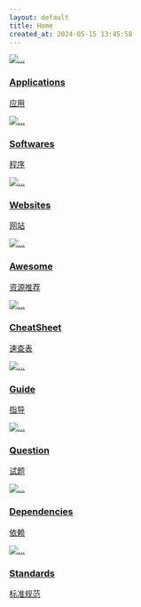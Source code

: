 ```yaml
---
layout: default
title: Home
created_at: 2024-05-15 13:45:58
---
```


<!-- - [Applications](./applications/): 应用
- [Awesome](./awesome/): 资源列表
- [CheatSheet](./cheatsheet/): 速查表
- [Softwares](./softwares/): 程序
- [Websites](./websites/): 网站
- [SVG](./svg.md)
- [ICO](./ico.md)
- [Emoji](./emoji.md) -->

<div class="container">
    <div class="row row-cols-1 row-cols-sm-2 row-cols-md-3">
        <div class="col p-2">
            <a class="card" href="./applications/">
                <div class="card-body p-3">
                    <div class="media">
                        <img src="holder.js/60x60" class="align-self-center mr-2" alt="...">
                        <div class="media-body">
                            <h3 class="card-title mt-0">Applications</h3>
                            <p class="card-text mb-0">应用</p>
                        </div>
                    </div>
                </div>
            </a>
        </div>
        <div class="col p-2">
            <a class="card" href="./softwares/">
                <div class="card-body p-3">
                <div class="media">
                        <img src="holder.js/60x60" class="align-self-center mr-2" alt="...">
                        <div class="media-body">
                    <h3 class="card-title mt-0">Softwares</h3>
                    <p class="card-text">程序</p>
                        </div>
                    </div>
                </div>
            </a>
        </div>
        <div class="col p-2">
            <a class="card" href="./websites/">
                <div class="card-body p-3">
                    <div class="media">
                        <img src="holder.js/60x60" class="align-self-center mr-2" alt="...">
                        <div class="media-body">
                            <h3 class="card-title mt-0">Websites</h3>
                            <p class="card-text">网站</p>
                        </div>
                    </div>
                </div>
            </a>
        </div>
        <div class="col p-2">
            <a class="card" href="./awesome/">
                <div class="card-body p-3">
                <div class="media">
                        <img src="holder.js/60x60" class="align-self-center mr-2" alt="...">
                        <div class="media-body">
                            <h3 class="card-title mt-0">Awesome</h3>
                            <p class="card-text">资源推荐</p>
                        </div>
                    </div>
                </div>
            </a>
        </div>
        <div class="col p-2">
            <a class="card" href="./cheatsheet/">
                <div class="card-body p-3">
                    <div class="media">
                        <img src="holder.js/60x60" class="align-self-center mr-2" alt="...">
                        <div class="media-body">
                            <h3 class="card-title mt-0">CheatSheet</h3>
                            <p class="card-text">速查表</p>
                        </div>
                    </div>
                </div>
            </a>
        </div>
        <div class="col p-2">
            <a class="card" href="./guide/">
                <div class="card-body p-3">
                    <div class="media">
                        <img src="holder.js/60x60" class="align-self-center mr-2" alt="...">
                        <div class="media-body">
                            <h3 class="card-title mt-0">Guide</h3>
                            <p class="card-text">指导</p>
                        </div>
                    </div>
                </div>
            </a>
        </div>
        <div class="col p-2">
            <a class="card" href="./question/">
                <div class="card-body p-3">
                    <div class="media">
                        <img src="holder.js/60x60" class="align-self-center mr-2" alt="...">
                        <div class="media-body">
                            <h3 class="card-title mt-0">Question</h3>
                            <p class="card-text">试题</p>
                        </div>
                    </div>
                </div>
            </a>
        </div>
        <div class="col p-2">
            <a class="card" href="./dependencies/">
                <div class="card-body p-3">
                    <div class="media">
                        <img src="holder.js/60x60" class="align-self-center mr-2" alt="...">
                        <div class="media-body">
                            <h3 class="card-title mt-0">Dependencies</h3>
                            <p class="card-text">依赖</p>
                        </div>
                    </div>
                </div>
            </a>
        </div>
        <div class="col p-2">
            <a class="card" href="./standards/">
                <div class="card-body p-3">
                    <div class="media">
                        <img src="holder.js/60x60" class="align-self-center mr-2" alt="...">
                        <div class="media-body">
                            <h3 class="card-title mt-0">Standards</h3>
                            <p class="card-text">标准规范</p>
                        </div>
                    </div>
                </div>
            </a>
        </div>
    </div>
</div>
